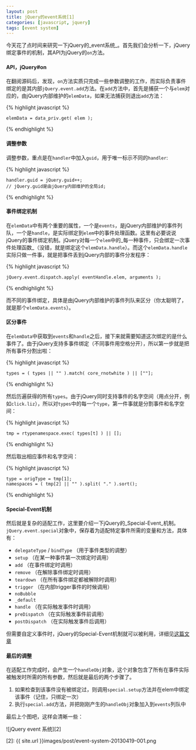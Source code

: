 ```yaml
---
layout: post
title: jQuery的event系统[1]
categories: [javascript, jquery]
tags: [event system]
---
```



今天花了点时间来研究一下jQuery的_event系统_。首先我们会分析一下，jQuery绑定事件的机制，其API为jQuery的`on`方法。


#### API，jQuery#on

在翻阅源码后，发现，`on`方法实质只完成一些参数调整的工作，而实际负责事件绑定的是其内部`jQuery.event.add`方法。在`add`方法中，首先是捕获一个与`elem`对应的，由jQuery内部维护的`elemData`，如果无法捕获则退出`add`方法：

{% highlight javascript %}

    elemData = data_priv.get( elem );

{% endhighlight %}


#### 调整参数

调整参数，重点是在`handler`中加入`guid`，用于唯一标示不同的`handler`:

{% highlight javascript %}

    handler.guid = jQuery.guid++;
    // jQuery.guid是由jQuery内部维护的全局id;

{% endhighlight %}


#### 事件绑定机制

在`elemData`中有两个重要的属性，一个是`events`，是jQuery内部维护的事件列队，一个是`handle`，是实际绑定到`elem`中的事件处理函数。这里有必要说说jQuery的事件绑定机制。jQuery对每一个`elem`中的_每一种事件，只会绑定一次事件处理函数_（没错，就是绑定这个`elemData.handle`）。而这个`elemData.handle`实际只做一件事，就是把事件丢到jQuery内部的事件分发程序：

{% highlight javascript %}

    jQuery.event.dispatch.apply( eventHandle.elem, arguments );

{% endhighlight %}

而不同的事件绑定，具体是由jQuery内部维护的事件列队来区分（你太聪明了，就是那个`elemData.events`）。


#### 区分事件

在`elemData`中获取到`events`和`handle`之后，接下来就需要知道这次绑定的是什么事件了。由于jQuery支持多事件绑定（不同事件用空格分开），所以第一步就是把所有事件分割出啦：

{% highlight javascript %}

    types = ( types || "" ).match( core_rnotwhite ) || [""];

{% endhighlight %}

然后历遍获得的所有`types`。由于jQuery同时支持事件的名字空间（用点分开，例如`click.liz`），所以对`types`中的每一个`type`，第一件事就是分割事件和名字空间：

{% highlight javascript %}

    tmp = rtypenamespace.exec( types[t] ) || [];

{% endhighlight %}

然后取出相应事件和名字空间：

{% highlight javascript %}

    type = origType = tmp[1];
    namespaces = ( tmp[2] || "" ).split( "." ).sort();

{% endhighlight %}


#### Special-Event机制

然后就是复杂的适配工作，这里要介绍一下jQuery的_Special-Event_机制。`jQuery.event.special`对象中，保存着为适配特定事件所需的变量和方法，具体有：

+ `delegateType` / `bindType` （用于事件类型的调整）
+ `setup` （在某一种事件第一次绑定时调用）
+ `add` （在事件绑定时调用）
+ `remove` （在解除事件绑定时调用）
+ `teardown` （在所有事件绑定都被解除时调用）
+ `trigger` （在内部trigger事件的时候调用）
+ `noBubble`
+ `_default`
+ `handle` （在实际触发事件时调用）
+ `preDispatch` （在实际触发事件前调用）
+ `postDispatch` （在实际触发事件后调用）

但需要自定义事件时，jQuery的Special-Event机制就可以被利用，详细见[这篇文章][1]


#### 最后的调整

在适配工作完成时，会产生一个`handleObj`对象，这个对象包含了所有在事件实际被触发时所需的所有参数，然后就是最后的两个步骤了。

1. 如果检查到该事件没有被绑定过，则调用`special.setup`方法并在elem中绑定该事件（记住，只绑定一次）
2. 执行`special.add`方法，并把刚刚产生的`handleObj`对象加入到`events`列队中

最后上个图吧，这样会清晰一些：

![jQuery event 系统][2]


[1]: http://brandonaaron.net/blog/2009/03/26/special-events
[2]: {{ site.url }}images/post/event-system-20130419-001.png



